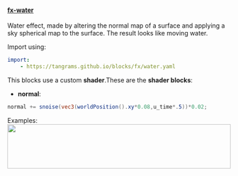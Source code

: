 

#### [fx-water](https://github.com/tangrams/blocks/blob/gh-pages/fx/water.yaml)

Water effect, made by altering the normal map of a surface and applying a sky spherical map to the surface. 
The result looks like moving water.



Import using:

```yaml
import:
    - https://tangrams.github.io/blocks/fx/water.yaml
```


This blocks use a custom **shader**.These are the **shader blocks**:

- **normal**:

```glsl
normal += snoise(vec3(worldPosition().xy*0.08,u_time*.5))*0.02;
```



Examples:
<a href="https://mapzen.com/tangram/play/?scene=https://tangrams.github.io/tangram-sandbox/styles/sandbox.yaml" target="_blank">
<img src="https://tangrams.github.io/tangram-sandbox/styles/sandbox.png" style="width: 100%; height: 100px; object-fit: cover;">
</a>
